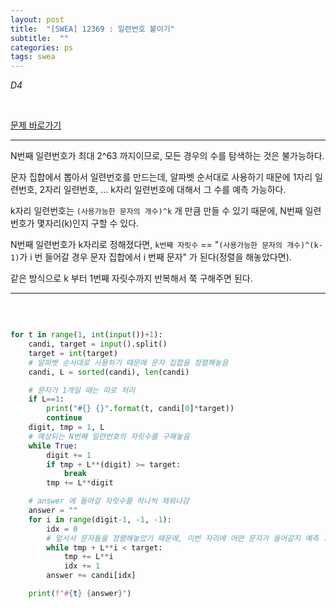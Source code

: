 ```yaml
---
layout: post
title:  "[SWEA] 12369 : 일련번호 붙이기"
subtitle:  ""
categories: ps
tags: swea
---
```


*D4*

<br>

[문제 바로가기](https://swexpertacademy.com/main/code/problem/problemDetail.do?contestProbId=AXsEDGUqef0DFARX)

---

N번째 일련번호가 최대 2^63 까지이므로, 모든 경우의 수를 탐색하는 것은 불가능하다.

문자 집합에서 뽑아서 일련번호를 만드는데, 알파벳 순서대로 사용하기 때문에 1자리 일련번호, 2자리 일련번호, ... k자리 일련번호에 대해서 그 수를 예측 가능하다.

k자리 일련번호는 ```(사용가능한 문자의 개수)^k``` 개 만큼 만들 수 있기 때문에, N번째 일련번호가 몇자리(k)인지 구할 수 있다.

N번째 일련번호가 k자리로 정해졌다면, ```k번째 자릿수``` == "```(사용가능한 문자의 개수)^(k-1)```가 i 번 들어갈 경우 문자 집합에서 i 번째 문자" 가 된다(정렬을 해놓았다면).

같은 방식으로 k 부터 1번째 자릿수까지 반복해서 쭉 구해주면 된다.

---
<br>

```python

for t in range(1, int(input())+1):
    candi, target = input().split()
    target = int(target)
    # 알파벳 순서대로 사용하기 때문에 문자 집합을 정렬해놓음
    candi, L = sorted(candi), len(candi)

    # 문자가 1개일 때는 따로 처리
    if L==1:
        print("#{} {}".format(t, candi[0]*target))
        continue
    digit, tmp = 1, L
    # 예상되는 N번째 일련번호의 자릿수를 구해놓음
    while True:
        digit += 1
        if tmp + L**(digit) >= target:
            break
        tmp += L**digit

    # answer 에 들어갈 자릿수를 하나씩 채워나감
    answer = ""
    for i in range(digit-1, -1, -1):
        idx = 0
        # 앞서서 문자들을 정렬해놓았기 때문에, 이번 자리에 어떤 문자가 들어갈지 예측 가능
        while tmp + L**i < target:
            tmp += L**i
            idx += 1
        answer += candi[idx]

    print(f"#{t} {answer}")

```